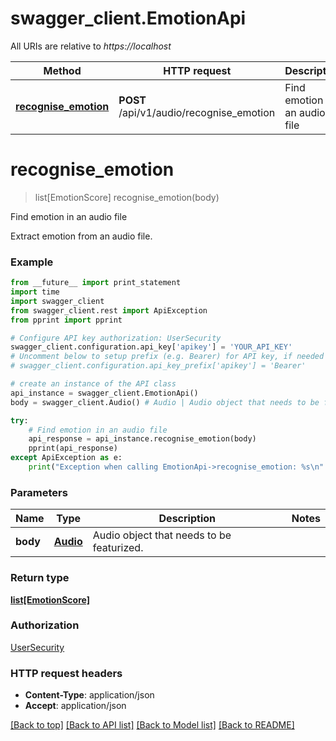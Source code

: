 # swagger_client.EmotionApi

All URIs are relative to *https://localhost*

Method | HTTP request | Description
------------- | ------------- | -------------
[**recognise_emotion**](EmotionApi.md#recognise_emotion) | **POST** /api/v1/audio/recognise_emotion | Find emotion in an audio file


# **recognise_emotion**
> list[EmotionScore] recognise_emotion(body)

Find emotion in an audio file

Extract emotion from an audio file.

### Example 
```python
from __future__ import print_statement
import time
import swagger_client
from swagger_client.rest import ApiException
from pprint import pprint

# Configure API key authorization: UserSecurity
swagger_client.configuration.api_key['apikey'] = 'YOUR_API_KEY'
# Uncomment below to setup prefix (e.g. Bearer) for API key, if needed
# swagger_client.configuration.api_key_prefix['apikey'] = 'Bearer'

# create an instance of the API class
api_instance = swagger_client.EmotionApi()
body = swagger_client.Audio() # Audio | Audio object that needs to be featurized.

try: 
    # Find emotion in an audio file
    api_response = api_instance.recognise_emotion(body)
    pprint(api_response)
except ApiException as e:
    print("Exception when calling EmotionApi->recognise_emotion: %s\n" % e)
```

### Parameters

Name | Type | Description  | Notes
------------- | ------------- | ------------- | -------------
 **body** | [**Audio**](Audio.md)| Audio object that needs to be featurized. | 

### Return type

[**list[EmotionScore]**](EmotionScore.md)

### Authorization

[UserSecurity](../README.md#UserSecurity)

### HTTP request headers

 - **Content-Type**: application/json
 - **Accept**: application/json

[[Back to top]](#) [[Back to API list]](../README.md#documentation-for-api-endpoints) [[Back to Model list]](../README.md#documentation-for-models) [[Back to README]](../README.md)

